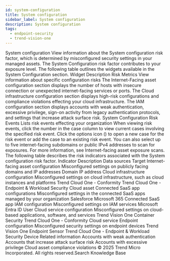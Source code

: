 ```yaml
---
id: system-configuration
title: System configuration
sidebar_label: System configuration
description: System configuration
tags:
  - endpoint-security
  - trend-vision-one
---
```


 System configuration View information about the System configuration risk factor, which is determined by misconfigured security settings in your managed assets. The System Configuration risk factor contributes to your exposure level. The following table outlines the widgets available in the System Configuration section. Widget Description Risk Metrics View information about specific configuration risks The Internet-Facing asset configuration section displays the number of hosts with insecure connection or unexpected internet-facing services or ports. The Cloud infrastructure configuration section displays high-risk configurations and compliance violations effecting your cloud infrastructure. The IAM configuration section displays accounts with weak authentication, excessive privilege, sign-on activity from legacy authentication protocols, and settings that increase attack surface risk. System Configuration Risk Events Lists risk events effecting your organization When viewing risk events, click the number in the case column to view current cases involving the specified risk event. Click the options icon () to open a new case for the risk event or add the case to an existing risk event. You can also select up to five internet-facing subdomains or public IPv4 addresses to scan for exposures. For more information, see Internet-facing asset exposure scans. The following table describes the risk indicators associated with the System configuration risk factor. Indicator Description Data sources Target Internet-facing asset configuration Misconfigured settings on publicly facing domains and IP addresses Domain IP address Cloud infrastructure configuration Misconfigured settings on cloud infrastructure, such as cloud instances and platforms Trend Cloud One - Conformity Trend Cloud One - Endpoint & Workload Security Cloud asset Connected SaaS app configurations Misconfigured settings in the connected SaaS apps managed by your organization Salesforce Microsoft 365 Connected SaaS app IAM configuration Misconfigured settings on IAM services Microsoft Entra ID User Cloud service configuration Misconfigured settings on cloud-based applications, software, and services Trend Vision One Container Security Trend Cloud One - Conformity Cloud service Endpoint configuration Misconfigured security settings on endpoint devices Trend Vision One Endpoint Sensor Trend Cloud One - Endpoint & Workload Security Device Related information Accounts with weak authentication Accounts that increase attack surface risk Accounts with excessive privilege Cloud asset compliance violations © 2025 Trend Micro Incorporated. All rights reserved.Search Knowledge Base
